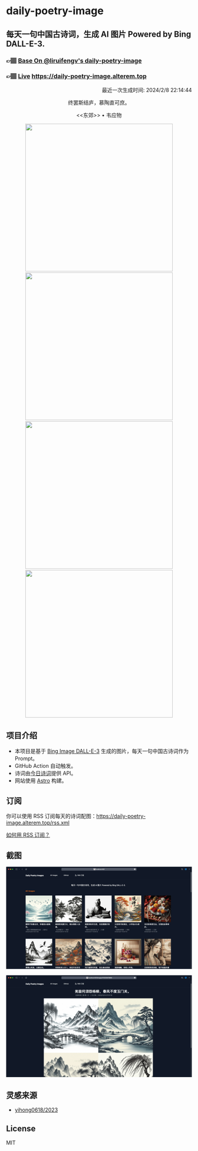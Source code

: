 
# daily-poetry-image

## 每天一句中国古诗词，生成 AI 图片 Powered by Bing DALL-E-3.

### 👉🏽 [Base On @liruifengv's daily-poetry-image](https://github.com/liruifengv/daily-poetry-image)

### 👉🏽 [Live](https://daily-poetry-image.alterem.top/) https://daily-poetry-image.alterem.top

<p align="right">
  最近一次生成时间: 2024/2/8 22:14:44
</p>
<p align="center">
终罢斯结庐，慕陶直可庶。
</p>
<p align="center">
<<东郊>> • 韦应物
</p>
<p align="center">
<img src="https://tse4.mm.bing.net/th/id/OIG3.7GAOlUK2yVtFXxbQDpmN" height="400" width="400" />
<img src="https://tse3.mm.bing.net/th/id/OIG3.VVYvyaPKFKHYDKbgY6lk" height="400" width="400" />
<img src="https://tse1.mm.bing.net/th/id/OIG3.UAyS_QQDsiiVzUKVgM3_" height="400" width="400" />
<img src="https://tse2.mm.bing.net/th/id/OIG3.jjV1IL1mgZhdMgV2_QhZ" height="400" width="400" />
</p>

## 项目介绍

-   本项目是基于 [Bing Image DALL-E-3](https://www.bing.com/images/create) 生成的图片，每天一句中国古诗词作为 Prompt。
-   GitHub Action 自动触发。
-   诗词由[今日诗词](https://www.jinrishici.com/)提供 API。
-   网站使用 [Astro](https://astro.build) 构建。

## 订阅

你可以使用 RSS 订阅每天的诗词配图：https://daily-poetry-image.alterem.top/rss.xml

[如何用 RSS 订阅？](https://zhuanlan.zhihu.com/p/55026716)

## 截图

![图片列表](./screenshots/Snipaste_2023-12-28_21-00-26.png)

![图片详情](./screenshots/Snipaste_2023-12-28_21-00-53.png)

## 灵感来源

-   [yihong0618/2023](https://github.com/yihong0618/2023)

## License

MIT
